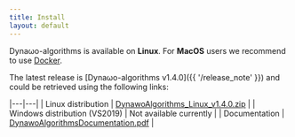 ```yaml
---
title: Install
layout: default
---
```

<!--
    Except where otherwise noted, content in this website is Copyright (c)
    2015-2019, RTE (http://www.rte-france.com) and licensed under a
    CC-BY-4.0 (https://creativecommons.org/licenses/by/4.0/)
    license. All rights reserved.
-->

Dyna&omega;o-algorithms is available on **Linux**. For **MacOS** users we recommend to use [Docker](#docker).

The latest release is [Dyna&omega;o-algorithms v1.4.0]({{ '/release_note' }}) and could be retrieved using the following links:

|---|---|
| Linux distribution | [DynawoAlgorithms_Linux_v1.4.0.zip](https://github.com/dynawo/dynawo-algorithms/releases/download/v1.4.0/DynawoAlgorithms_Linux_v1.4.0.zip) |
| Windows distribution (VS2019) | Not available currently |
| Documentation | [DynawoAlgorithmsDocumentation.pdf](https://github.com/dynawo/dynawo-algorithms/releases/download/v1.4.0/DynawoAlgorithmsDocumentation.pdf) |

